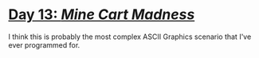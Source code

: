 # [**Day 13:** *Mine Cart Madness*](https://adventofcode.com/2018/day/13)

I think this is probably the most complex ASCII Graphics scenario that I've ever programmed for.

